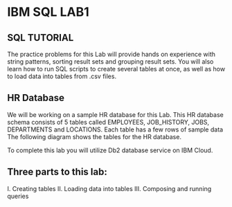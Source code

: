 # IBM SQL LAB1

## SQL TUTORIAL
The practice problems for this Lab will provide hands on experience with string patterns, sorting result sets and grouping result sets. You will also learn how to run SQL scripts to create several tables at once, as well as how to load data into tables from .csv files.

## HR Database
We will be working on a sample HR database for this Lab. This HR database
schema consists of 5 tables called EMPLOYEES, JOB_HISTORY, JOBS, DEPARTMENTS and LOCATIONS. Each table has a few rows of sample data The following diagram shows the tables for the HR database.

To complete this lab you will utilize Db2 database service on IBM Cloud.  

## Three parts to this lab:
I. Creating tables
II. Loading data into tables
III. Composing and running queries
